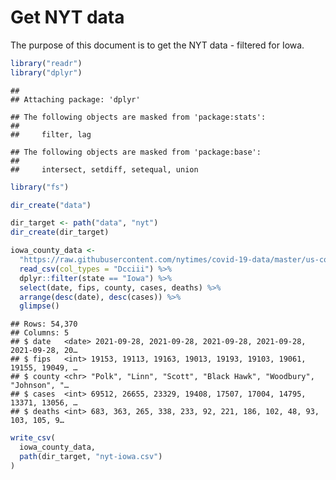 Get NYT data
================

The purpose of this document is to get the NYT data - filtered for Iowa.

``` r
library("readr")
library("dplyr")
```

    ## 
    ## Attaching package: 'dplyr'

    ## The following objects are masked from 'package:stats':
    ## 
    ##     filter, lag

    ## The following objects are masked from 'package:base':
    ## 
    ##     intersect, setdiff, setequal, union

``` r
library("fs")
```

``` r
dir_create("data")

dir_target <- path("data", "nyt")
dir_create(dir_target)
```

``` r
iowa_county_data <- 
  "https://raw.githubusercontent.com/nytimes/covid-19-data/master/us-counties.csv" %>%
  read_csv(col_types = "Dcciii") %>%
  dplyr::filter(state == "Iowa") %>%
  select(date, fips, county, cases, deaths) %>%
  arrange(desc(date), desc(cases)) %>%
  glimpse()
```

    ## Rows: 54,370
    ## Columns: 5
    ## $ date   <date> 2021-09-28, 2021-09-28, 2021-09-28, 2021-09-28, 2021-09-28, 20…
    ## $ fips   <int> 19153, 19113, 19163, 19013, 19193, 19103, 19061, 19155, 19049, …
    ## $ county <chr> "Polk", "Linn", "Scott", "Black Hawk", "Woodbury", "Johnson", "…
    ## $ cases  <int> 69512, 26655, 23329, 19408, 17507, 17004, 14795, 13371, 13056, …
    ## $ deaths <int> 683, 363, 265, 338, 233, 92, 221, 186, 102, 48, 93, 103, 105, 9…

``` r
write_csv(
  iowa_county_data,
  path(dir_target, "nyt-iowa.csv")
)
```
